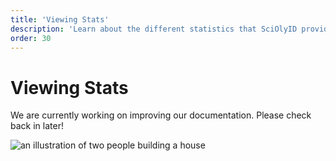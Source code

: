 ```yaml
---
title: 'Viewing Stats'
description: 'Learn about the different statistics that SciOlyID provides.'
order: 30
---
```


<script context="module">
	export const prerender = true;
</script>

# Viewing Stats

We are currently working on improving our documentation. Please check back in later!

![an illustration of two people building a house](/illustrations/construction.svg)

